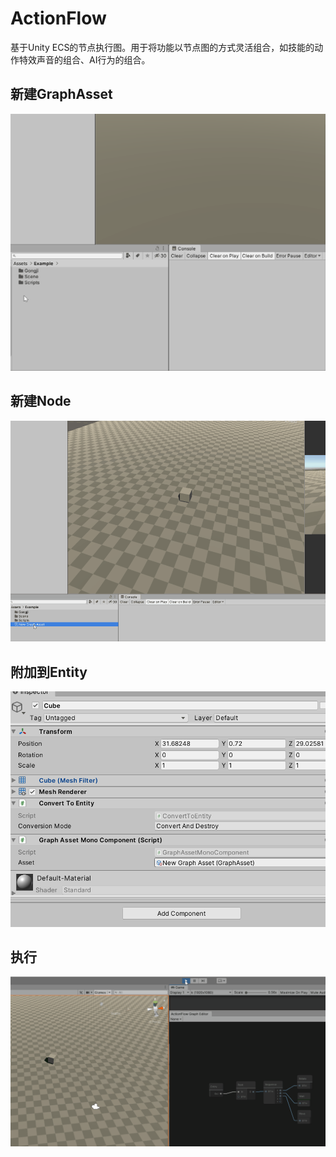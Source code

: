# ActionFlow
基于Unity ECS的节点执行图。用于将功能以节点图的方式灵活组合，如技能的动作特效声音的组合、AI行为的组合。

## 新建GraphAsset
![](Documents~/create_graph.gif)

## 新建Node
![](Documents~/create_node.gif)

## 附加到Entity
![](Documents~/add_component.png)

## 执行
![](Documents~/play.gif)
